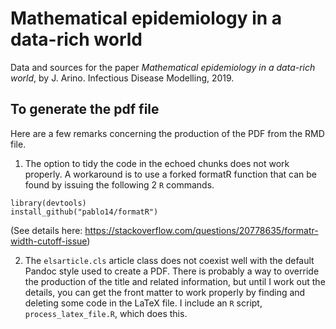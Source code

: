 # Mathematical epidemiology in a data-rich world
Data and sources for the paper *Mathematical epidemiology in a data-rich world*, by J. Arino. Infectious Disease Modelling, 2019.

## To generate the pdf file
Here are a few remarks concerning the production of the PDF from the RMD file.

1. The option to tidy the code in the echoed chunks does not work properly. A workaround is to use a forked formatR function that can be found by issuing the following 2 `R` commands.
  ```
  library(devtools)
  install_github("pablo14/formatR")
  ```
(See details here: https://stackoverflow.com/questions/20778635/formatr-width-cutoff-issue)

2. The `elsarticle.cls` article class does not coexist well with the default Pandoc style used to create a PDF. There is probably a way to override the production of the title and related information, but until I work out the details, you can get the front matter to work properly by finding and deleting some code in the LaTeX file. I include an `R` script, `process_latex_file.R`, which does this.
